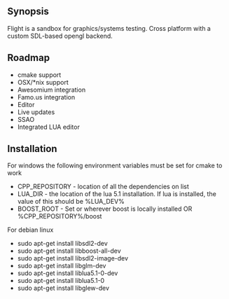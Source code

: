 ## Synopsis

Flight is a sandbox for graphics/systems testing. Cross platform with a custom SDL-based opengl backend. 

## Roadmap

* cmake support
* OSX/*nix support
* Awesomium integration
* Famo.us integration
* Editor
* Live updates
* SSAO 
* Integrated LUA editor


## Installation

For windows the following environment variables must be set for cmake to work
* CPP_REPOSITORY - location of all the dependencies on list
* LUA_DIR - the location of the lua 5.1 installation. If lua is installed, the value of this should be %LUA_DEV%
* BOOST_ROOT - Set or wherever boost is locally installed OR %CPP_REPOSITORY%/boost

For debian linux
* sudo apt-get install libsdl2-dev
* sudo apt-get install libboost-all-dev
* sudo apt-get install libsdl2-image-dev
* sudo apt-get install libglm-dev
* sudo apt-get install liblua5.1-0-dev
* sudo apt-get install liblua5.1-0
* sudo apt-get install libglew-dev
